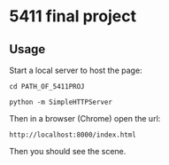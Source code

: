 # 5411 final project

## Usage

Start a local server to host the page:

```
cd PATH_OF_5411PROJ

python -m SimpleHTTPServer
```

Then in a browser (Chrome) open the url:
```
http://localhost:8000/index.html
```

Then you should see the scene.